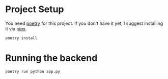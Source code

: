 # Project Setup

You need [poetry](https://python-poetry.org/) for this project. If you don't
have it yet, I suggest installing it via [pipx](https://pipxproject.github.io/pipx/).

```
poetry install
```


# Running the backend


```
poetry run python app.py
```
